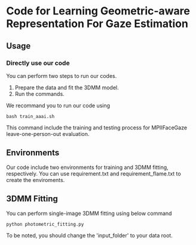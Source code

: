 # Code for **Learning Geometric-aware Representation For Gaze Estimation**

## Usage
### Directly use our code

You can perform two steps to run our codes.
1. Prepare the data and fit the 3DMM model.
2. Run the commands.

We recommand you to run our code using

```
bash train_aaai.sh
```
This command include the training and testing process for MPIIFaceGaze leave-one-person-out evaluation.

## Environments
Our code include two environments for training and 3DMM fitting, respectively. You can use requirement.txt and requirement_flame.txt to create the enviroments.

## 3DMM Fitting
You can perform single-image 3DMM fitting using below command

```
python photometric_fitting.py
```
To be noted, you should change the 'input_folder' to your data root.
